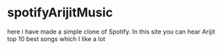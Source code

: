# spotifyArijitMusic
here i have made a simple clone of Spotify. In this site you can hear Arijit top 10 best songs which I like a lot
